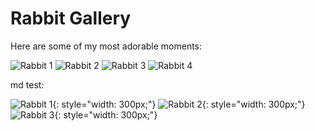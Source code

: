 # Rabbit Gallery

Here are some of my most adorable moments:

<!--
![Rabbit 1](img/1.jpg)
-->

<!--
<img src="img/1.jpg" alt="Rabbit 1" width="300px">
<img src="img/2.jpg" alt="Rabbit 2" width="300px">
<img src="img/3.jpg" alt="Rabbit 3" width="300px">
<img src="img/4.jpg" alt="Rabbit 4" width="300px">
-->

<div class="gallery">
  <img src="img/1.jpg" alt="Rabbit 1">
  <img src="img/2.jpg" alt="Rabbit 2">
  <img src="img/3.jpg" alt="Rabbit 3">
  <img src="img/4.jpg" alt="Rabbit 4">
</div>

md test:

![Rabbit 1](img/1.jpg){: style="width: 300px;"}
![Rabbit 2](img/2.jpg){: style="width: 300px;"}
![Rabbit 3](img/3.jpg){: style="width: 300px;"}
